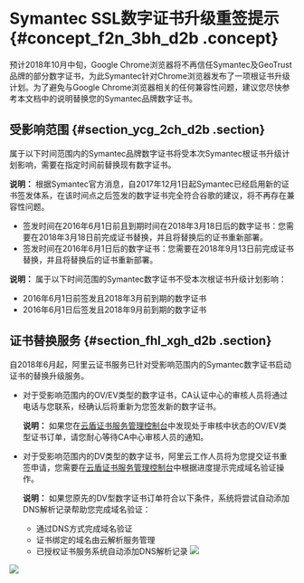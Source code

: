# Symantec SSL数字证书升级重签提示 {#concept_f2n_3bh_d2b .concept}

预计2018年10月中旬，Google Chrome浏览器将不再信任Symantec及GeoTrust品牌的部分数字证书，为此Symantec针对Chrome浏览器发布了一项根证书升级计划。为了避免与Google Chrome浏览器相关的任何兼容性问题，建议您尽快参考本文档中的说明替换您的Symantec品牌数字证书。

## 受影响范围 {#section_ycg_2ch_d2b .section}

属于以下时间范围内的Symantec品牌数字证书将受本次Symantec根证书升级计划影响，需要在指定时间前替换现有数字证书。

**说明：** 根据Symantec官方消息，自2017年12月1日起Symantec已经启用新的证书签发体系，在该时间点之后签发的数字证书完全符合谷歌的建议，将不再存在兼容性问题。

-   签发时间在2016年6月1日前且到期时间在2018年3月18日后的数字证书：您需要在2018年3月18日前完成证书替换，并且将替换后的证书重新部署。
-   签发时间在2016年6月1日后的数字证书：您需要在2018年9月13日前完成证书替换，并且将替换后的证书重新部署。

**说明：** 属于以下时间范围的Symantec数字证书不受本次根证书升级计划影响：

-   2016年6月1日前签发且2018年3月前到期的数字证书
-   2016年6月1日后签发且2018年9月前到期的数字证书

## 证书替换服务 {#section_fhl_xgh_d2b .section}

自2018年6月起，阿里云证书服务已针对受影响范围内的Symantec数字证书启动证书的替换升级服务。

-   对于受影响范围内的OV/EV类型的数字证书，CA认证中心的审核人员将通过电话与您联系，经确认后将重新为您签发新的数字证书。

    **说明：** 如果您在[云盾证书服务管理控制台](https://yundun.console.aliyun.com/?&p=cas#/cas/home)中发现处于审核中状态的OV/EV类型证书订单，请您耐心等待CA中心审核人员的通知。

-   对于受影响范围内的DV类型的数字证书，阿里云工作人员将为您提交证书重签申请，您需要在[云盾证书服务管理控制台](https://yundun.console.aliyun.com/?&p=cas#/cas/home)中根据进度提示完成域名验证操作。

    **说明：** 如果您原先的DV型数字证书订单符合以下条件，系统将尝试自动添加DNS解析记录帮助您完成域名验证：

    -   通过DNS方式完成域名验证
    -   证书绑定的域名由云解析服务管理
    -   已授权证书服务系统自动添加DNS解析记录
    ![](http://static-aliyun-doc.oss-cn-hangzhou.aliyuncs.com/assets/img/14803/6322_zh-CN.png)


![](http://static-aliyun-doc.oss-cn-hangzhou.aliyuncs.com/assets/img/14803/6321_zh-CN.png)

